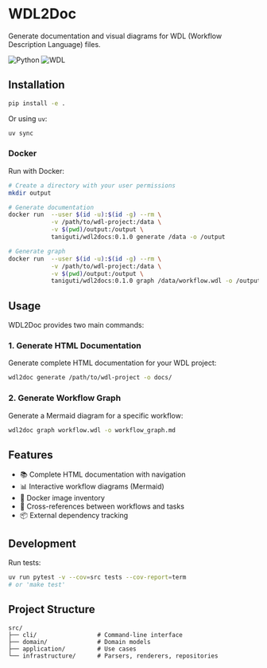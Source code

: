# WDL2Doc

Generate documentation and visual diagrams for WDL (Workflow Description Language) files.

![Python](https://img.shields.io/badge/python-3.13-green)
![WDL](https://img.shields.io/badge/WDL-blue)

## Installation

```bash
pip install -e .
```

Or using `uv`:
```bash
uv sync
```

### Docker

Run with Docker:
```bash
# Create a directory with your user permissions
mkdir output

# Generate documentation
docker run  --user $(id -u):$(id -g) --rm \
            -v /path/to/wdl-project:/data \
            -v $(pwd)/output:/output \
            taniguti/wdl2docs:0.1.0 generate /data -o /output

# Generate graph
docker run  --user $(id -u):$(id -g) --rm \
            -v /path/to/wdl-project:/data \
            -v $(pwd)/output:/output \
            taniguti/wdl2docs:0.1.0 graph /data/workflow.wdl -o /output/graph.md
```

## Usage

WDL2Doc provides two main commands:

### 1. Generate HTML Documentation

Generate complete HTML documentation for your WDL project:

```bash
wdl2doc generate /path/to/wdl-project -o docs/
```

### 2. Generate Workflow Graph

Generate a Mermaid diagram for a specific workflow:

```bash
wdl2doc graph workflow.wdl -o workflow_graph.md
```

## Features

- 📚 Complete HTML documentation with navigation
- 📊 Interactive workflow diagrams (Mermaid)
- 🐳 Docker image inventory
- 🔗 Cross-references between workflows and tasks
- 📦 External dependency tracking

## Development

Run tests:
```bash
uv run pytest -v --cov=src tests --cov-report=term
# or 'make test'
```

## Project Structure

```
src/
├── cli/                 # Command-line interface
├── domain/              # Domain models
├── application/         # Use cases
└── infrastructure/      # Parsers, renderers, repositories
```
